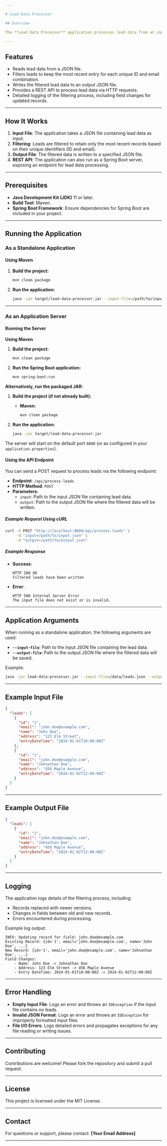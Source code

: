 ```yaml
---

# Lead Data Processor

## Overview

The **Lead Data Processor** application processes lead data from an input JSON file, filters the leads to retain only the most recent records based on unique identifiers, and writes the filtered data to an output JSON file. It can run as a standalone application or as an application server providing REST API endpoints for lead processing.

---
```


## Features

- Reads lead data from a JSON file.
- Filters leads to keep the most recent entry for each unique ID and email combination.
- Writes the filtered lead data to an output JSON file.
- Provides a REST API to process lead data via HTTP requests.
- Detailed logging of the filtering process, including field changes for updated records.

---

## How It Works

1. **Input File**: The application takes a JSON file containing lead data as input.
2. **Filtering**: Leads are filtered to retain only the most recent records based on their unique identifiers (ID and email).
3. **Output File**: The filtered data is written to a specified JSON file.
4. **REST API**: The application can also run as a Spring Boot server, exposing an endpoint for lead data processing.

---

## Prerequisites

- **Java Development Kit (JDK)** 11 or later.
- **Build Tool**: Maven.
- **Spring Boot Framework**: Ensure dependencies for Spring Boot are included in your project.

---

## Running the Application

### As a Standalone Application

#### Using Maven

1. **Build the project:**

   ```bash
   mvn clean package
   ```

2. **Run the application:**

   ```bash
   java -jar target/lead-data-processor.jar --input-file=/path/to/input.json --output-file=/path/to/output.json
   ```

---

### As an Application Server

#### Running the Server

**Using Maven**

1. **Build the project:**

   ```bash
   mvn clean package
   ```

2. **Run the Spring Boot application:**

   ```bash
   mvn spring-boot:run
   ```

**Alternatively, run the packaged JAR:**

1. **Build the project (if not already built):**

   - **Maven:**

     ```bash
     mvn clean package
     ```

2. **Run the application:**

   ```bash
   java -jar target/lead-data-processor.jar
   ```

The server will start on the default port `8080` (or as configured in your `application.properties`).

#### Using the API Endpoint

You can send a POST request to process leads via the following endpoint:

- **Endpoint**: `/api/process-leads`
- **HTTP Method**: `POST`
- **Parameters**:
  - `input`: Path to the input JSON file containing lead data.
  - `output`: Path to the output JSON file where the filtered data will be written.

##### Example Request Using cURL

```bash
curl -X POST "http://localhost:8080/api/process-leads" \
     -d "input=/path/to/input.json" \
     -d "output=/path/to/output.json"
```

##### Example Response

- **Success**:

  ```plaintext
  HTTP 200 OK
  Filtered leads have been written
  ```

- **Error**:

  ```plaintext
  HTTP 500 Internal Server Error
  The input file does not exist or is invalid.
  ```

---

## Application Arguments

When running as a standalone application, the following arguments are used:

- **`--input-file`**: Path to the input JSON file containing the lead data.
- **`--output-file`**: Path to the output JSON file where the filtered data will be saved.

Example:

```bash
java -jar lead-data-processor.jar --input-file=/data/leads.json --output-file=/data/filtered_leads.json
```

---

## Example Input File

```json
{
  "leads": [
    {
      "id": "1",
      "email": "john.doe@example.com",
      "name": "John Doe",
      "address": "123 Elm Street",
      "entryDateTime": "2024-01-01T10:00:00Z"
    },
    {
      "id": "1",
      "email": "john.doe@example.com",
      "name": "Johnathan Doe",
      "address": "456 Maple Avenue",
      "entryDateTime": "2024-01-02T12:00:00Z"
    }
  ]
}
```

---

## Example Output File

```json
{
  "leads": [
    {
      "id": "1",
      "email": "john.doe@example.com",
      "name": "Johnathan Doe",
      "address": "456 Maple Avenue",
      "entryDateTime": "2024-01-02T12:00:00Z"
    }
  ]
}
```

---

## Logging

The application logs details of the filtering process, including:

- Records replaced with newer versions.
- Changes in fields between old and new records.
- Errors encountered during processing.

Example log output:

```plaintext
INFO: Updating record for field: john.doe@example.com
Existing Record: {id='1', email='john.doe@example.com', name='John Doe', ...}
New Record: {id='1', email='john.doe@example.com', name='Johnathan Doe', ...}
Field Changes:
    - Name: John Doe -> Johnathan Doe
    - Address: 123 Elm Street -> 456 Maple Avenue
    - Entry DateTime: 2024-01-01T10:00:00Z -> 2024-01-02T12:00:00Z
```

---

## Error Handling

- **Empty Input File**: Logs an error and throws an `IOException` if the input file contains no leads.
- **Invalid JSON Format**: Logs an error and throws an `IOException` for improperly formatted input files.
- **File I/O Errors**: Logs detailed errors and propagates exceptions for any file reading or writing issues.

---

## Contributing

Contributions are welcome! Please fork the repository and submit a pull request.

---

## License

This project is licensed under the MIT License.

---

## Contact

For questions or support, please contact: **[Your Email Address]**

---
